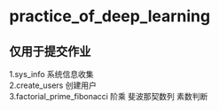 # practice_of_deep_learning
## 仅用于提交作业 
1.sys_info 系统信息收集 <br>
2.create_users 创建用户 <br>
3.factorial_prime_fibonacci 阶乘 斐波那契数列 素数判断 <br>
